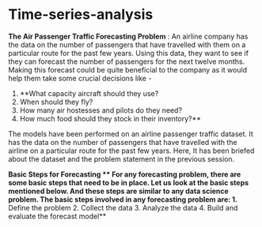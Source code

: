 # Time-series-analysis

**The Air Passenger Traffic Forecasting Problem** : An airline company has the data on the 
number of passengers that have travelled with them on a particular route for the past few years. 
Using this data, they want to see if they can forecast the number of passengers for the next 
twelve months. 
Making this forecast could be quite beneficial to the company as it would help them take some 
crucial decisions like -  
1. **What capacity aircraft should they use? 
2. When should they fly? 
3. How many air hostesses and pilots do they need? 
4. How much food should they stock in their inventory?**

The models have been performed on an airline passenger traffic dataset. It has the data on the number of passengers that have travelled with the airline on a particular route for the past few years.
Here, It has been briefed about the dataset and the problem statement in the previous session. 

**Basic Steps for Forecasting **
For any forecasting problem, there are some basic steps that need to be in place. Let us look at 
the basic steps mentioned below. And these steps are similar to any data science problem. 
The basic steps involved in any forecasting problem are: 
1.** Define the problem 
2. Collect the data 
3. Analyze the data 
4. Build and evaluate the forecast model**
